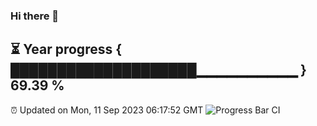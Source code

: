 ### Hi there 👋
⏳ Year progress { ████████████████████▁▁▁▁▁▁▁▁▁▁ } 69.39 %
---
⏰ Updated on Mon, 11 Sep 2023 06:17:52 GMT
![Progress Bar CI](https://github.com/liununu/liununu/workflows/Progress%20Bar%20CI/badge.svg)
